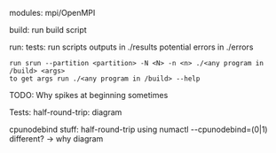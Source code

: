 modules:
    mpi/OpenMPI

build:
    run build script

run:
    tests:
        run scripts
        outputs in ./results
        potential errors in ./errors 

    run srun --partition <partition> -N <N> -n <n> ./<any program in /build> <args>
    to get args run ./<any program in /build> --help

TODO:
Why spikes at beginning sometimes

Tests:
half-round-trip:
    diagram

cpunodebind stuff:
    half-round-trip using numactl --cpunodebind=(0|1)
    different? -> why
    diagram
